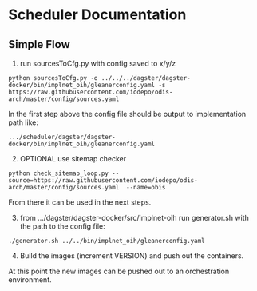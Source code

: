 # Scheduler Documentation

## Simple Flow

1. run sourcesToCfg.py with config saved to x/y/z

```
python sourcesToCfg.py -o ../../../dagster/dagster-docker/bin/implnet_oih/gleanerconfig.yaml -s https://raw.githubusercontent.com/iodepo/odis-arch/master/config/sources.yaml
```
In the first step above the config file should be output to implementation path
like:

```
.../scheduler/dagster/dagster-docker/bin/implnet_oih/gleanerconfig.yaml
```

2. OPTIONAL use sitemap checker

```
python check_sitemap_loop.py --source=https://raw.githubusercontent.com/iodepo/odis-arch/master/config/sources.yaml  --name=obis
```

From there it can be used in the next steps.

3. from .../dagster/dagster-docker/src/implnet-oih run generator.sh with the
path to the config file:

```
./generator.sh ../../bin/implnet_oih/gleanerconfig.yaml
```

4. Build the images (increment VERSION) and push out the containers.

At this point the new images can be pushed out to an orchestration environment.

